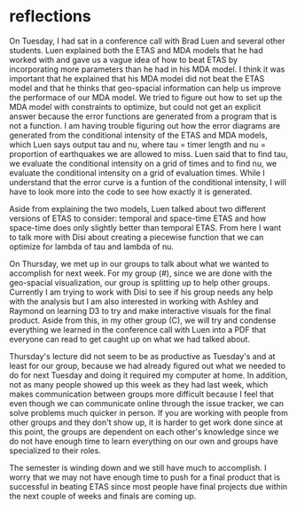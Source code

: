 reflections
===========
On Tuesday, I had sat in a conference call with Brad Luen and several other students. Luen explained both the ETAS and MDA 
models that he had worked with and gave us a vague idea of how to beat ETAS by incorporating more parameters than he had 
in his MDA model. I think it was important that he explained that his MDA model did not beat the ETAS model and that he 
thinks that geo-spacial information can help us improve the performace of our MDA model. We tried to figure out how to set
up the MDA model with constraints to optimize, but could not get an explicit answer because the error functions are generated
from a program that is not a function. I am having trouble figuring out how the error diagrams are generated from the 
conditional intensity of the ETAS and MDA models, which Luen says output tau and nu, where tau = timer length  and nu = proportion 
of earthquakes we are allowed to miss. Luen said that to find tau, we evaluate the conditional intensity on a grid of times
and to find nu, we evaluate the conditional intensity on a grid of evaluation times. While I understand that the error curve
is a funtion of the conditional intensity, I will have to look more into the code to see how exactly it is generated.

Aside from explaining the two models, Luen talked about two different versions of ETAS to consider: temporal and space-time
ETAS and how space-time does only slightly better than temporal ETAS. From here I want to talk more with Disi about creating
a piecewise function that we can optimize for lambda of tau and lambda of nu.

On Thursday, we met up in our groups to talk about what we wanted to accomplish for next week. For my group (#), since we are 
done with the geo-spacial visualization, our group is splitting up to help other groups. Currently I am trying to work with
Disi to see if his group needs any help with the analysis but I am also interested in working with Ashley and Raymond on 
learning D3 to try and make interactive visuals for the final product. Aside from this, in my other group (C), we will try
and condense everything we learned in the conference call with Luen into a PDF that everyone can read to get caught up on what
we had talked about.

Thursday's lecture did not seem to be as productive as Tuesday's and at least for our group, because we had already figured
out what we needed to do for next Tuesday and doing it required my computer at home. In addition, not as many people showed
up this week as they had last week, which makes communication between groups more difficult because I feel that even though
we can communicate online through the issue tracker, we can solve problems much quicker in person. If you are working with 
people from other groups and they don't show up, it is harder to get work done since at this point, the groups are dependent
on each other's knowledge since we do not have enough time to learn everything on our own and groups have specialized to their
roles.

The semester is winding down and we still have much to accomplish. I worry that we may not have enough time to push for a final
product that is successful in beating ETAS since most people have final projects due within the next couple of weeks and finals
are coming up.
